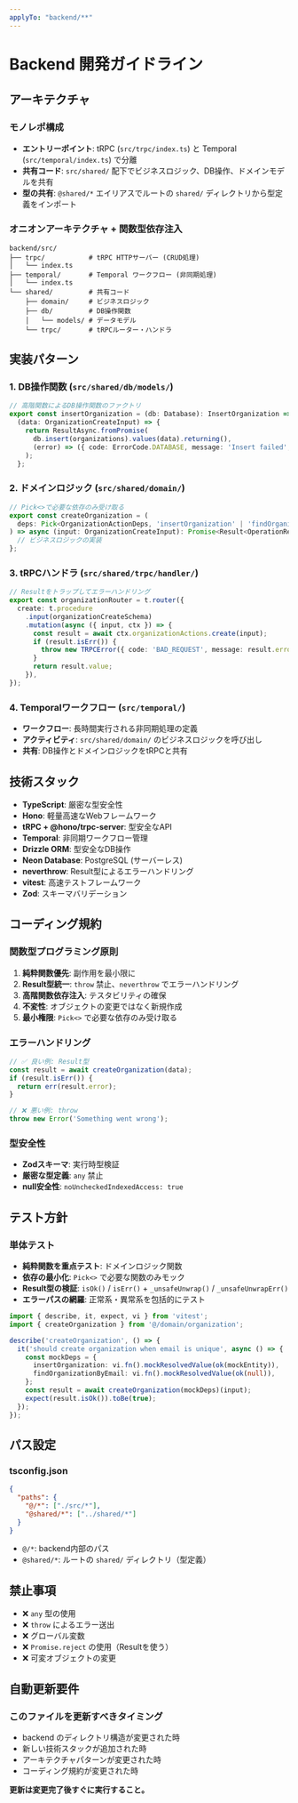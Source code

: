 ```yaml
---
applyTo: "backend/**"
---
```


# Backend 開発ガイドライン

## アーキテクチャ

### モノレポ構成
- **エントリーポイント**: tRPC (`src/trpc/index.ts`) と Temporal (`src/temporal/index.ts`) で分離
- **共有コード**: `src/shared/` 配下でビジネスロジック、DB操作、ドメインモデルを共有
- **型の共有**: `@shared/*` エイリアスでルートの `shared/` ディレクトリから型定義をインポート

### オニオンアーキテクチャ + 関数型依存注入
```
backend/src/
├── trpc/           # tRPC HTTPサーバー (CRUD処理)
│   └── index.ts
├── temporal/       # Temporal ワークフロー (非同期処理)
│   └── index.ts
└── shared/         # 共有コード
    ├── domain/     # ビジネスロジック
    ├── db/         # DB操作関数
    │   └── models/ # データモデル
    └── trpc/       # tRPCルーター・ハンドラ
```

## 実装パターン

### 1. DB操作関数 (`src/shared/db/models/`)
```typescript
// 高階関数によるDB操作関数のファクトリ
export const insertOrganization = (db: Database): InsertOrganization => 
  (data: OrganizationCreateInput) => {
    return ResultAsync.fromPromise(
      db.insert(organizations).values(data).returning(),
      (error) => ({ code: ErrorCode.DATABASE, message: 'Insert failed', details: error })
    );
  };
```

### 2. ドメインロジック (`src/shared/domain/`)
```typescript
// Pick<>で必要な依存のみ受け取る
export const createOrganization = (
  deps: Pick<OrganizationActionDeps, 'insertOrganization' | 'findOrganizationByEmail'>
) => async (input: OrganizationCreateInput): Promise<Result<OperationResult<any>, OrganizationError>> => {
  // ビジネスロジックの実装
};
```

### 3. tRPCハンドラ (`src/shared/trpc/handler/`)
```typescript
// Resultをトラップしてエラーハンドリング
export const organizationRouter = t.router({
  create: t.procedure
    .input(organizationCreateSchema)
    .mutation(async ({ input, ctx }) => {
      const result = await ctx.organizationActions.create(input);
      if (result.isErr()) {
        throw new TRPCError({ code: 'BAD_REQUEST', message: result.error.message });
      }
      return result.value;
    }),
});
```

### 4. Temporalワークフロー (`src/temporal/`)
- **ワークフロー**: 長時間実行される非同期処理の定義
- **アクティビティ**: `src/shared/domain/` のビジネスロジックを呼び出し
- **共有**: DB操作とドメインロジックをtRPCと共有

## 技術スタック

- **TypeScript**: 厳密な型安全性
- **Hono**: 軽量高速なWebフレームワーク
- **tRPC + @hono/trpc-server**: 型安全なAPI
- **Temporal**: 非同期ワークフロー管理
- **Drizzle ORM**: 型安全なDB操作
- **Neon Database**: PostgreSQL (サーバーレス)
- **neverthrow**: Result型によるエラーハンドリング
- **vitest**: 高速テストフレームワーク
- **Zod**: スキーマバリデーション

## コーディング規約

### 関数型プログラミング原則
1. **純粋関数優先**: 副作用を最小限に
2. **Result型統一**: `throw` 禁止、`neverthrow` でエラーハンドリング
3. **高階関数依存注入**: テスタビリティの確保
4. **不変性**: オブジェクトの変更ではなく新規作成
5. **最小権限**: `Pick<>` で必要な依存のみ受け取る

### エラーハンドリング
```typescript
// ✅ 良い例: Result型
const result = await createOrganization(data);
if (result.isErr()) {
  return err(result.error);
}

// ❌ 悪い例: throw
throw new Error('Something went wrong');
```

### 型安全性
- **Zodスキーマ**: 実行時型検証
- **厳密な型定義**: `any` 禁止
- **null安全性**: `noUncheckedIndexedAccess: true`

## テスト方針

### 単体テスト
- **純粋関数を重点テスト**: ドメインロジック関数
- **依存の最小化**: `Pick<>` で必要な関数のみモック
- **Result型の検証**: `isOk()` / `isErr()` + `_unsafeUnwrap()` / `_unsafeUnwrapErr()`
- **エラーパスの網羅**: 正常系・異常系を包括的にテスト

```typescript
import { describe, it, expect, vi } from 'vitest';
import { createOrganization } from '@/domain/organization';

describe('createOrganization', () => {
  it('should create organization when email is unique', async () => {
    const mockDeps = {
      insertOrganization: vi.fn().mockResolvedValue(ok(mockEntity)),
      findOrganizationByEmail: vi.fn().mockResolvedValue(ok(null)),
    };
    const result = await createOrganization(mockDeps)(input);
    expect(result.isOk()).toBe(true);
  });
});
```

## パス設定

### tsconfig.json
```json
{
  "paths": {
    "@/*": ["./src/*"],
    "@shared/*": ["../shared/*"]
  }
}
```

- `@/*`: backend内部のパス
- `@shared/*`: ルートの `shared/` ディレクトリ（型定義）

## 禁止事項

- ❌ `any` 型の使用
- ❌ `throw` によるエラー送出
- ❌ グローバル変数
- ❌ `Promise.reject` の使用（Resultを使う）
- ❌ 可変オブジェクトの変更

## 自動更新要件

### このファイルを更新すべきタイミング
- backend のディレクトリ構造が変更された時
- 新しい技術スタックが追加された時
- アーキテクチャパターンが変更された時
- コーディング規約が変更された時

**更新は変更完了後すぐに実行すること。**
